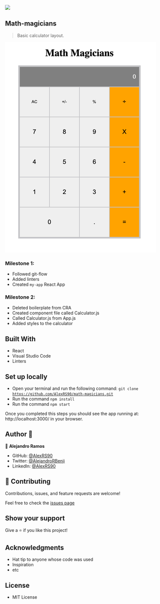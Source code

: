 ![](https://img.shields.io/badge/Microverse-blueviolet)

## Math-magicians

> Basic calculator layout.

![screenshot](ssComponents.png)

### Milestone 1:
 - Followed git-flow
 - Added linters
 - Created <code>my-app</code> React App
### Milestone 2:
 - Deleted boilerplate from CRA
 - Created component file called Calculator.js
 - Called Calculator.js from App.js
 - Added styles to the calculator
 
## Built With

- React
- Visual Studio Code
- Linters

## Set up locally

- Open your terminal and run the following command: <code>git clone https://github.com/AlexRS90/math-magicians.git</code>
- Run the command <code>npm install</code>
- Run the command <code>npm start</code>

Once you completed this steps you should see the app running at: http://localhost:3000/ in your browser.

## Author 👤

👤 **Alejandro Ramos**

- GitHub: [@AlexRS90](https://github.com/AlexRS90)
- Twitter: [@AlejandroRBenji](https://twitter.com/AlejandroRBenji)
- LinkedIn: [@AlexRS90](https://www.linkedin.com/in/AlexRS90/)

## 🤝 Contributing

Contributions, issues, and feature requests are welcome!

Feel free to check the [issues page](https://github.com/AlexRS90/liderboard/issues)

## Show your support

Give a ⭐️ if you like this project!

## Acknowledgments

- Hat tip to anyone whose code was used
- Inspiration
- etc

## License

- MIT License